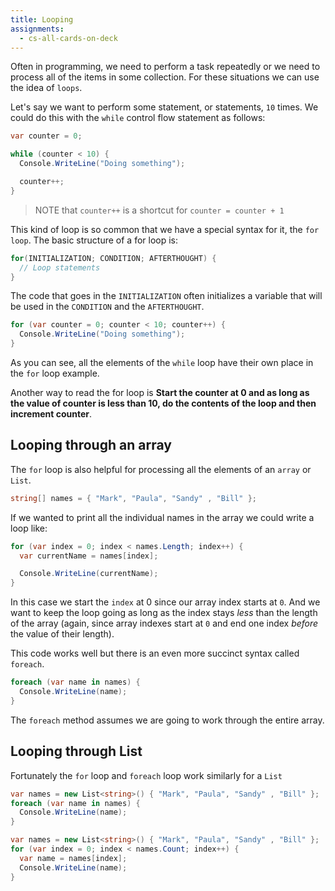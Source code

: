 ```yaml
---
title: Looping
assignments:
  - cs-all-cards-on-deck
---
```


Often in programming, we need to perform a task repeatedly or we need to process
all of the items in some collection. For these situations we can use the idea of
`loops`.

Let's say we want to perform some statement, or statements, `10` times. We could
do this with the `while` control flow statement as follows:

```csharp
var counter = 0;

while (counter < 10) {
  Console.WriteLine("Doing something");

  counter++;
}
```

> NOTE that `counter++` is a shortcut for `counter = counter + 1`

This kind of loop is so common that we have a special syntax for it, the
`for loop`. The basic structure of a for loop is:

```csharp
for(INITIALIZATION; CONDITION; AFTERTHOUGHT) {
  // Loop statements
}
```

The code that goes in the `INITIALIZATION` often initializes a variable that
will be used in the `CONDITION` and the `AFTERTHOUGHT`.

```csharp
for (var counter = 0; counter < 10; counter++) {
  Console.WriteLine("Doing something");
}
```

As you can see, all the elements of the `while` loop have their own place in the
`for` loop example.

Another way to read the for loop is **Start the counter at 0 and as long as the
value of counter is less than 10, do the contents of the loop and then increment
counter**.

## Looping through an array

The `for` loop is also helpful for processing all the elements of an `array` or
`List`.

```csharp
string[] names = { "Mark", "Paula", "Sandy" , "Bill" };
```

If we wanted to print all the individual names in the array we could write a
loop like:

```csharp
for (var index = 0; index < names.Length; index++) {
  var currentName = names[index];

  Console.WriteLine(currentName);
}
```

In this case we start the `index` at 0 since our array index starts at `0`. And
we want to keep the loop going as long as the index stays _less_ than the length
of the array (again, since array indexes start at `0` and end one index _before_
the value of their length).

This code works well but there is an even more succinct syntax called `foreach`.

```csharp
foreach (var name in names) {
  Console.WriteLine(name);
}
```

The `foreach` method assumes we are going to work through the entire array.

## Looping through List

Fortunately the `for` loop and `foreach` loop work similarly for a `List`

```csharp
var names = new List<string>() { "Mark", "Paula", "Sandy" , "Bill" };
foreach (var name in names) {
  Console.WriteLine(name);
}
```

```csharp
var names = new List<string>() { "Mark", "Paula", "Sandy" , "Bill" };
for (var index = 0; index < names.Count; index++) {
  var name = names[index];
  Console.WriteLine(name);
}
```
